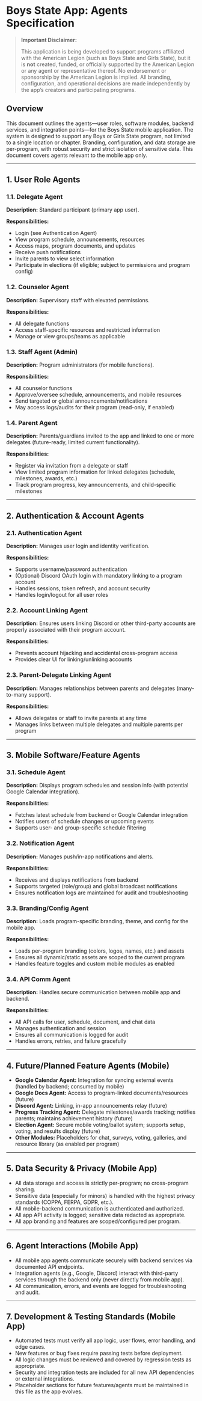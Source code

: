 # Boys State App: Agents Specification

> **Important Disclaimer:**
>
> This application is being developed to support programs affiliated with the American Legion (such as Boys State and Girls State), but it is **not** created, funded, or officially supported by the American Legion or any agent or representative thereof. No endorsement or sponsorship by the American Legion is implied. All branding, configuration, and operational decisions are made independently by the app’s creators and participating programs.

## Overview

This document outlines the agents—user roles, software modules, backend services, and integration points—for the Boys State mobile application. The system is designed to support any Boys or Girls State program, not limited to a single location or chapter. Branding, configuration, and data storage are per-program, with robust security and strict isolation of sensitive data. This document covers agents relevant to the mobile app only.

---

## 1. User Role Agents

### 1.1. Delegate Agent

**Description:** Standard participant (primary app user).

**Responsibilities:**

* Login (see Authentication Agent)
* View program schedule, announcements, resources
* Access maps, program documents, and updates
* Receive push notifications
* Invite parents to view select information
* Participate in elections (if eligible; subject to permissions and program config)

### 1.2. Counselor Agent

**Description:** Supervisory staff with elevated permissions.

**Responsibilities:**

* All delegate functions
* Access staff-specific resources and restricted information
* Manage or view groups/teams as applicable

### 1.3. Staff Agent (Admin)

**Description:** Program administrators (for mobile functions).

**Responsibilities:**

* All counselor functions
* Approve/oversee schedule, announcements, and mobile resources
* Send targeted or global announcements/notifications
* May access logs/audits for their program (read-only, if enabled)

### 1.4. Parent Agent

**Description:** Parents/guardians invited to the app and linked to one or more delegates (future-ready, limited current functionality).

**Responsibilities:**

* Register via invitation from a delegate or staff
* View limited program information for linked delegates (schedule, milestones, awards, etc.)
* Track program progress, key announcements, and child-specific milestones

---

## 2. Authentication & Account Agents

### 2.1. Authentication Agent

**Description:** Manages user login and identity verification.

**Responsibilities:**

* Supports username/password authentication
* (Optional) Discord OAuth login with mandatory linking to a program account
* Handles sessions, token refresh, and account security
* Handles login/logout for all user roles

### 2.2. Account Linking Agent

**Description:** Ensures users linking Discord or other third-party accounts are properly associated with their program account.

**Responsibilities:**

* Prevents account hijacking and accidental cross-program access
* Provides clear UI for linking/unlinking accounts

### 2.3. Parent-Delegate Linking Agent

**Description:** Manages relationships between parents and delegates (many-to-many support).

**Responsibilities:**

* Allows delegates or staff to invite parents at any time
* Manages links between multiple delegates and multiple parents per program

---

## 3. Mobile Software/Feature Agents

### 3.1. Schedule Agent

**Description:** Displays program schedules and session info (with potential Google Calendar integration).

**Responsibilities:**

* Fetches latest schedule from backend or Google Calendar integration
* Notifies users of schedule changes or upcoming events
* Supports user- and group-specific schedule filtering

### 3.2. Notification Agent

**Description:** Manages push/in-app notifications and alerts.

**Responsibilities:**

* Receives and displays notifications from backend
* Supports targeted (role/group) and global broadcast notifications
* Ensures notification logs are maintained for audit and troubleshooting

### 3.3. Branding/Config Agent

**Description:** Loads program-specific branding, theme, and config for the mobile app.

**Responsibilities:**

* Loads per-program branding (colors, logos, names, etc.) and assets
* Ensures all dynamic/static assets are scoped to the current program
* Handles feature toggles and custom mobile modules as enabled

### 3.4. API Comm Agent

**Description:** Handles secure communication between mobile app and backend.

**Responsibilities:**

* All API calls for user, schedule, document, and chat data
* Manages authentication and session
* Ensures all communication is logged for audit
* Handles errors, retries, and failure gracefully

---

## 4. Future/Planned Feature Agents (Mobile)

* **Google Calendar Agent:** Integration for syncing external events (handled by backend; consumed by mobile)
* **Google Docs Agent:** Access to program-linked documents/resources (future)
* **Discord Agent:** Linking, in-app announcements relay (future)
* **Progress Tracking Agent:** Delegate milestones/awards tracking; notifies parents; maintains achievement history (future)
* **Election Agent:** Secure mobile voting/ballot system; supports setup, voting, and results display (future)
* **Other Modules:** Placeholders for chat, surveys, voting, galleries, and resource library (as enabled per program)

---

## 5. Data Security & Privacy (Mobile App)

* All data storage and access is strictly per-program; no cross-program sharing.
* Sensitive data (especially for minors) is handled with the highest privacy standards (COPPA, FERPA, GDPR, etc.).
* All mobile-backend communication is authenticated and authorized.
* All app API activity is logged; sensitive data redacted as appropriate.
* All app branding and features are scoped/configured per program.

---

## 6. Agent Interactions (Mobile App)

* All mobile app agents communicate securely with backend services via documented API endpoints.
* Integration agents (e.g., Google, Discord) interact with third-party services through the backend only (never directly from mobile app).
* All communication, errors, and events are logged for troubleshooting and audit.

---

## 7. Development & Testing Standards (Mobile App)

* Automated tests must verify all app logic, user flows, error handling, and edge cases.
* New features or bug fixes require passing tests before deployment.
* All logic changes must be reviewed and covered by regression tests as appropriate.
* Security and integration tests are included for all new API dependencies or external integrations.
* Placeholder sections for future features/agents must be maintained in this file as the app evolves.
